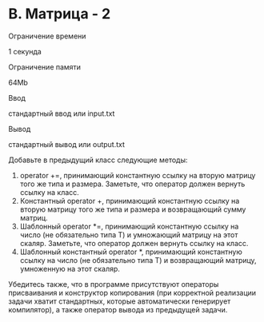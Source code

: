 B. Матрица - 2
==============

Ограничение времени

1 секунда

Ограничение памяти

64Mb

Ввод

стандартный ввод или input.txt

Вывод

стандартный вывод или output.txt

Добавьте в предыдущий класс следующие методы:

1.  operator +=, принимающий константную ссылку на вторую матрицу того же типа и размера. Заметьте, что оператор должен вернуть ссылку на класс.
2.  Константный operator +, принимающий константную ссылку на вторую матрицу того же типа и размера и возвращающий сумму матриц.
3.  Шаблонный operator \*=, принимающий константную ссылку на число (не обязательно типа T) и умножающий матрицу на этот скаляр. Заметьте, что оператор должен вернуть ссылку на класс.
4.  Шаблонный константный operator \*, принимающий константную ссылку на число (не обязательно типа T) и возвращающий матрицу, умноженную на этот скаляр.

Убедитесь также, что в программе присутствуют операторы присваивания и конструктор копирования (при корректной реализации задачи хватит стандартных, которые автоматически генерирует компилятор), а также оператор вывода из предыдущей задачи.